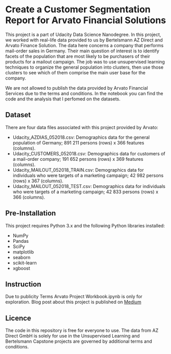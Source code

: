 # Create a Customer Segmentation Report for Arvato Financial Solutions
This project is a part of Udacity Data Science Nanodegree. In this project, we worked with real-life data provided to us by Bertelsmann AZ Direct and Arvato Finance Solution. The data here concerns a company that performs mail-order sales in Germany. Their main question of interest is to identify facets of the population that are most likely to be purchasers of their products for a mailout campaign. The job was to use unsupervised learning techniques to organize the general population into clusters, then use those clusters to see which of them comprise the main user base for the company.

We are not allowed to publish the data provided by Arvato Financial Services due to the terms and conditions. In the notebook you can find the code and the analysis that I perfomed on the datasets.

## Dataset
There are four data files associated with this project provided by Arvato:

- Udacity_AZDIAS_052018.csv: Demographics data for the general population of Germany; 891 211 persons (rows) x 366 features (columns).
- Udacity_CUSTOMERS_052018.csv: Demographics data for customers of a mail-order company; 191 652 persons (rows) x 369 features (columns).
- Udacity_MAILOUT_052018_TRAIN.csv: Demographics data for individuals who were targets of a marketing campaign; 42 982 persons (rows) x 367 (columns).
- Udacity_MAILOUT_052018_TEST.csv: Demographics data for individuals who were targets of a marketing campaign; 42 833 persons (rows) x 366 (columns).

## Pre-Installation
This project requires Python 3.x and the following Python libraries installed:
- NumPy 
- Pandas
- SciPy
- matplotlib
- seaborn
- scikit-learn
- xgboost

## Instruction
Due to publicity Terms Arvato Project Workbook.ipynb is only for exploration.
Blog post about this project is published on [Medium](https://jayding.medium.com/customer-identification-with-data-and-supervised-learning-model-c29189fe01b8)

## Licence
The code in this repository is free for everyone to use. 
The data from AZ Direct GmbH is solely for use in the Unsupervised Learning and Bertelsmann Capstone projects are governed by additional terms and conditions.